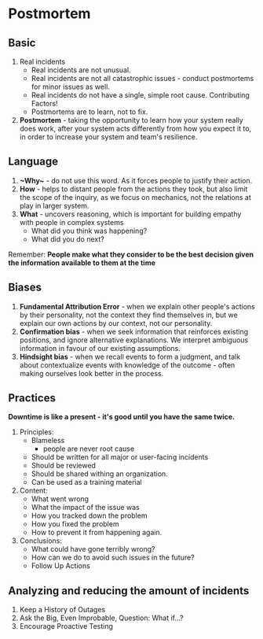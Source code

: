 # Postmortem

## Basic
1. Real incidents
    *  Real incidents are not unusual.
    *  Real incidents are not all catastrophic issues - conduct postmortems for minor issues as well.
    *  Real incidents do not have a single, simple root cause. Contributing Factors!
    *  Postmortems are to learn, not to fix.
1. **Postmortem** - taking the opportunity to learn how your system really does work, after your system acts differently from how you expect it to, in order to increase your system and team's resilience.


## Language
1. **~Why~** - do not use this word. As it forces people to justify their action.
1. **How** - helps to distant people from the actions they took, but also limit the scope of the inquiry, as we focus on mechanics, not the relations at play in larger system.
1. **What** - uncovers reasoning, which is important for building empathy with people in complex systems
    * What did you think was happening?
    * What did you do next?

Remember:
**People make what they consider to be the best decision given the information available to them at the time**


## Biases
1. **Fundamental Attribution Error** - when we explain other people's actions by their personality, not the context they find themselves in, but we explain our own actions by our context, not our personality.
1. **Confirmation bias** - when we seek information that reinforces existing positions, and ignore alternative explanations. We interpret ambiguous information in favour of our existing assumptions.
1. **Hindsight bias** - when we recall events to form a judgment, and talk about contextualize events with knowledge of the outcome - often making ourselves look better in the process.

## Practices
**Downtime is like a present - it's good until you have the same twice.**
1. Principles:
    * Blameless
        * people are never root cause
    * Should be written for all major or user-facing incidents
    * Should be reviewed
    * Should be shared withing an organization.
    * Can be used as a training material
1. Content:
    * What went wrong
    * What the impact of the issue was
    * How you tracked down the problem
    * How you fixed the problem
    * How to prevent it from happening again.
1. Conclusions:
    * What could have gone terribly wrong?
    * How can we do to avoid such issues in the future?
    * Follow Up Actions


## Analyzing and reducing the amount of incidents
1. Keep a History of Outages
1. Ask the Big, Even Improbable, Question: What if...?
1. Encourage Proactive Testing

